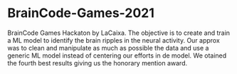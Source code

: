 # BrainCode-Games-2021

BrainCode Games Hackaton by LaCaixa. The objective is to create and train a ML model to identify the brain ripples in the neural activity. Our approx was to clean and manipulate as much as possible the data and use a generic ML model instead of centering our efforts in de model.
We otained the fourth best results giving us the honorary mention award.
